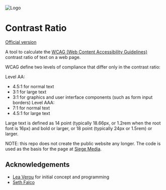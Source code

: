 
![Logo](https://www.siegemedia.com/wp-content/themes/SiegeMedia2022/assets/imgs/logo.svg)



# Contrast Ratio

[Official version](https://www.siegemedia.com/contrast-ratio)

A tool to calculate the [WCAG (Web Content Accessibility Guidelines)](https://www.w3.org/TR/WCAG/#contrast-minimum) contrast ratio of text on a web page.

WCAG define two levels of compliance that differ only in the contrast ratio:

Level AA:
- 4.5:1 for normal text
- 3:1 for large text
- 3:1 for graphics and user interface components (such as form input borders)
Level AAA:
- 7:1 for normal text
- 4.5:1 for large text

Large text is defined as 14 point (typically 18.66px, or 1.2rem when the root font is 16px) and bold or larger, or 18 point (typically 24px or 1.5rem) or larger.

NOTE: this repo does not create the public website any longer. The code is used as the basis for the page at [Siege Media](https://www.siegemedia.com/contrast-ratio).
## Acknowledgements

 - [Lea Verou](http://lea.verou.me/) for initial concept and programming
 - [Seth Falco](https://github.com/SethFalco)

